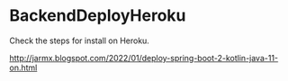 # BackendDeployHeroku
Check the steps for install on Heroku.

http://jarmx.blogspot.com/2022/01/deploy-spring-boot-2-kotlin-java-11-on.html

